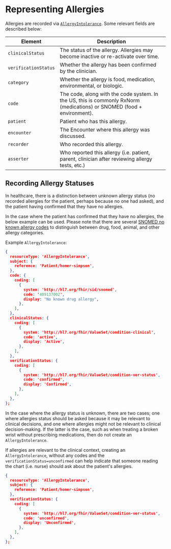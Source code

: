 # Representing Allergies

Allergies are recorded via [`AllergyIntolerance`](/docs/api/fhir/resources/allergyintolerance). Some relevant fields are described below: 

| Element                    | Description                                                                                            |
| -------------------------- | ------------------------------------------------------------------------------------------------------ |
| `clinicalStatus`           | The status of the allergy. Allergies may become inactive or re-activate over time.                     |
| `verificationStatus`       | Whether the allergy has been confirmed by the clinician.                                               |
| `category`                 | Whether the allergy is food, medication, environmental, or biologic.                                   |
| `code`                     | The code, along with the code system. In the US, this is commonly RxNorm (medications) or SNOMED (food + environment).                              |
| `patient`                  | Patient who has this allergy.                                                                          |
| `encounter`                | The Encounter where this allergy was discussed.                                                        |
| `recorder`                 | Who recorded this allergy.                                                                             |
| `asserter`                 | Who reported this allergy (i.e. patient, parent, clinician after reviewing allergy tests, etc.)        |


## Recording Allergy Statuses

In healthcare, there is a distinction between unknown allergy status (no recorded allergies for the patient, perhaps because no one had asked), and the patient having confirmed that they have no allergies. 

In the case where the patient has confirmed that they have no allergies, the below example can be used. Please note that there are several [SNOMED no known allergy codes](https://bioportal.bioontology.org/ontologies/SNOMEDCT?p=classes&conceptid=http%3A%2F%2Fpurl.bioontology.org%2Fontology%2FSNOMEDCT%2F716186003) to distinguish between drug, food, animal, and other allergy categories. 

Example `AllergyIntolerance`: 

```json
{
  resourceType: 'AllergyIntolerance',
  subject: {
    reference: 'Patient/homer-simpson',
  },
  code: {
    coding: [
      {
        system: 'http://hl7.org/fhir/sid/snomed',
        code: '409137002',
        display: "No known drug allergy",
      },
    ],
  },
  clinicalStatus: {
    coding: [
      {
        system: 'http://hl7.org/fhir/ValueSet/condition-clinical',
        code: 'active',
        display: 'Active',
      },
    ],
  },
  verificationStatus: {
    coding: [
      {
        system: 'http://hl7.org/fhir/ValueSet/condition-ver-status',
        code: 'confirmed',
        display: 'Confirmed',
      },
    ],
  },
};
```

In the case where the allergy status is unknown, there are two cases; one where allergies status should be asked because it may be relevant to clinical decisions, and one where allergies might not be relevant to clinical decision-making. If the latter is the case, such as when treating a broken wrist without prescribing medications, then do not create an `AllergyIntolerance`.  

If allergies are relevant to the clinical context, creating an `AllergyIntolerance`, without any codes and the `verificationStatus=unconfirmed` can help indicate that someone reading the chart (i.e. nurse) should ask about the patient's allergies. 

```json
{
  resourceType: 'AllergyIntolerance',
  subject: {
    reference: 'Patient/homer-simpson',
  },
  verificationStatus: {
    coding: [
      {
        system: 'http://hl7.org/fhir/ValueSet/condition-ver-status',
        code: 'unconfirmed',
        display: 'Unconfirmed',
      },
    ],
  },
};
```
